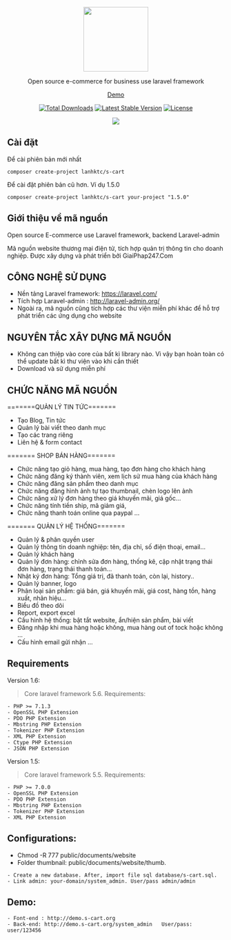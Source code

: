 <p align="center">
    <img src="https://s-cart.org/scart.png" width="150"><br>
</p>
<p align="center">Open source e-commerce for business use laravel framework</p>
<p align="center">
<a href="http://demo.s-cart.org">Demo</a>
</p>
<p align="center">
<a href="https://packagist.org/packages/lanhktc/s-cart"><img src="https://poser.pugx.org/lanhktc/s-cart/d/total.svg" alt="Total Downloads"></a>
<a href="https://packagist.org/packages/lanhktc/s-cart"><img src="https://poser.pugx.org/lanhktc/s-cart/v/stable.svg" alt="Latest Stable Version"></a>
<a href="https://packagist.org/packages/lanhktc/s-cart"><img src="https://poser.pugx.org/lanhktc/s-cart/license.svg" alt="License"></a>
</p>
<p align="center"><img src="https://giaiphap247.com/images/public.jpg"></p>

## Cài đặt

Để cài phiên bản mới nhất


```
composer create-project lanhktc/s-cart
```

Để cài đặt phiên bản cũ hơn. Ví dụ 1.5.0

```
composer create-project lanhktc/s-cart your-project "1.5.0"
```


## Giới thiệu về mã nguồn
Open source E-commerce use Laravel framework, backend Laravel-admin

Mã nguồn website thương mại điện tử, tích hợp quản trị thông tin cho doanh nghiệp. Được xây dựng và phát triển bởi GiaiPhap247.Com

## CÔNG NGHỆ SỬ DỤNG
- Nền tảng Laravel framework: https://laravel.com/
- Tích hợp Laravel-admin : http://laravel-admin.org/
- Ngoài ra, mã nguồn cũng tích hợp các thư viện miễn phí khác để hỗ trợ phát triển các ứng dụng cho website


## NGUYÊN TẮC XÂY DỰNG MÃ NGUỒN
- Không can thiệp vào core của bất kì library nào. Vì vậy bạn hoàn toàn có thể update bất kì thư viện vào khi cần thiết
- Download và sử dụng miễn phí



## CHỨC NĂNG MÃ NGUỒN

=======QUẢN LÝ TIN TỨC=======

- Tạo Blog, Tin tức
- Quản lý bài viết theo danh mục
- Tạo các trang riêng
- Liên hệ & form contact

======= SHOP BÁN HÀNG=======

- Chức năng tạo giỏ hàng, mua hàng, tạo đơn hàng cho khách hàng
- Chức năng đăng ký thành viên, xem lịch sử mua hàng của khách hàng
- Chức năng đăng sản phẩm theo danh mục
- Chức năng đăng hình ảnh tự tạo thumbnail, chèn logo lên ảnh
- Chức năng xử lý đơn hàng theo giá khuyến mãi, giá gốc...
- Chức năng tính tiền ship, mã giảm giá,
- Chức năng thanh toán online qua paypal
...

======= QUẢN LÝ HỆ THỐNG=======

- Quản lý & phân quyền user
- Quản lý thông tin doanh nghiệp: tên, địa chỉ, số điện thoại, email...
- Quản lý khách hàng
- Quản lý đơn hàng: chỉnh sửa đơn hàng, thống kê, cập nhật trạng thái đơn hàng, trạng thái thanh toán...
- Nhật ký đơn hàng: Tổng giá trị, đã thanh toán, còn lại, history..
- Quản lý banner, logo
- Phân loại sản phẩm: giá bán, giá khuyến mãi, giá cost, hàng tồn, hàng xuất, nhãn hiệu...
- Biểu đồ theo dõi
- Report, export excel
- Cấu hình hệ thống: bật tắt website, ẩn/hiện sản phẩm, bài viết
- Đăng nhập khi mua hàng hoặc không, mua hàng out of tock hoặc không ...
- Cấu hình email gửi nhận
...


## Requirements

Version 1.6:

> Core laravel framework 5.6. Requirements:

```
- PHP >= 7.1.3
- OpenSSL PHP Extension
- PDO PHP Extension
- Mbstring PHP Extension
- Tokenizer PHP Extension
- XML PHP Extension
- Ctype PHP Extension
- JSON PHP Extension
```
Version 1.5:

> Core laravel framework 5.5. Requirements:

```
- PHP >= 7.0.0
- OpenSSL PHP Extension
- PDO PHP Extension
- Mbstring PHP Extension
- Tokenizer PHP Extension
- XML PHP Extension
```


## Configurations:

- Chmod -R 777 public/documents/website
- Folder thumbnail: public/documents/website/thumb.

```
- Create a new database. After, import file sql database/s-cart.sql.
- Link admin: your-domain/system_admin. User/pass admin/admin
```



## Demo:

```
- Font-end : http://demo.s-cart.org
- Back-end: http://demo.s-cart.org/system_admin   User/pass: user/123456
```
